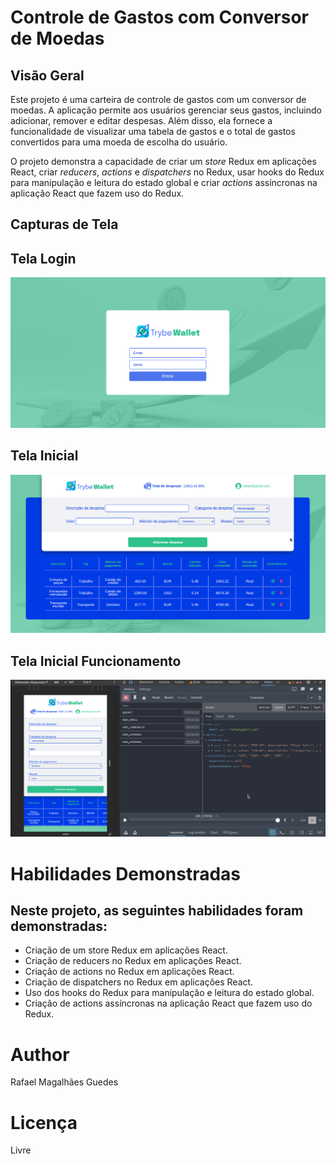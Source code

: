 # Controle de Gastos com Conversor de Moedas

## Visão Geral

Este projeto é uma carteira de controle de gastos com um conversor de moedas. A aplicação permite aos usuários gerenciar seus gastos, incluindo adicionar, remover e editar despesas. Além disso, ela fornece a funcionalidade de visualizar uma tabela de gastos e o total de gastos convertidos para uma moeda de escolha do usuário.

O projeto demonstra a capacidade de criar um _store_ Redux em aplicações React, criar _reducers_, _actions_ e _dispatchers_ no Redux, usar hooks do Redux para manipulação e leitura do estado global e criar _actions_ assíncronas na aplicação React que fazem uso do Redux.

## Capturas de Tela

## Tela Login

![Tela Login](imgs/tela_login.png)

## Tela Inicial

![Tela Inicial](imgs/tela_inicial_mobile.png)

## Tela Inicial Funcionamento

![Tela Inicial](imgs/resposive_redux.png)

# Habilidades Demonstradas

## Neste projeto, as seguintes habilidades foram demonstradas:

- Criação de um store Redux em aplicações React.
- Criação de reducers no Redux em aplicações React.
- Criação de actions no Redux em aplicações React.
- Criação de dispatchers no Redux em aplicações React.
- Uso dos hooks do Redux para manipulação e leitura do estado global.
- Criação de actions assíncronas na aplicação React que fazem uso do Redux.


# Author

Rafael Magalhães Guedes

# Licença

Livre